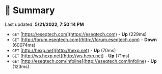 # 📖 Summary
Last updated: **5/21/2022, 7:50:14 PM**

- `GET` [https://eseqtech.com](https://eseqtech.com) - **Up** (229ms)
- `GET` [http://forum.eseqtech.com](http://forum.eseqtech.com) - **Down** (60074ms)
- `GET` [http://hexp.net](http://hexp.net) - **Up** (70ms)
- `GET` [http://ws.hexp.net](http://ws.hexp.net) - **Up** (71ms)
- `GET` [http://eseqtech.com/infoline](http://eseqtech.com/infoline) - **Up** (123ms)
